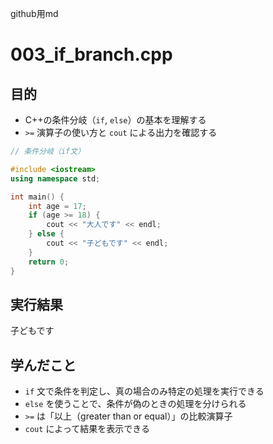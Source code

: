 github用md

# 003_if_branch.cpp

## 目的
- C++の条件分岐（`if`, `else`）の基本を理解する
- `>=` 演算子の使い方と `cout` による出力を確認する

```cpp
// 条件分岐（if文）

#include <iostream>
using namespace std;

int main() {
    int age = 17;
    if (age >= 18) {
        cout << "大人です" << endl;
    } else {
        cout << "子どもです" << endl;
    }
    return 0;
}
```

## 実行結果
子どもです

## 学んだこと
- `if` 文で条件を判定し、真の場合のみ特定の処理を実行できる
- `else` を使うことで、条件が偽のときの処理を分けられる
- `>=` は「以上（greater than or equal）」の比較演算子
- `cout` によって結果を表示できる